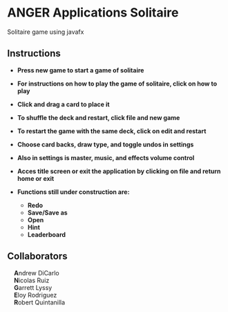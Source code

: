 # ANGER Applications Solitaire

Solitaire game using javafx

## Instructions  

+ **Press new game to start a game of solitaire**  

+ **For instructions on how to play the game of solitaire, click on how to play**  

+ **Click and drag a card to place it**  

+ **To shuffle the deck and restart, click file and new game**  

+ **To restart the game with the same deck, click on edit and restart**  

+ **Choose card backs, draw type, and toggle undos in settings**  

+ **Also in settings is master, music, and effects volume control**  

+ **Acces title screen or exit the application by clicking on file and return home or exit**

+ **Functions still under construction are:**  
  + **Redo**  
  + **Save/Save as**  
  + **Open**  
  + **Hint**
  + **Leaderboard**

## Collaborators  

&nbsp;&nbsp;&nbsp;&nbsp;**A**ndrew DiCarlo  
&nbsp;&nbsp;&nbsp;&nbsp;**N**icolas Ruiz  
&nbsp;&nbsp;&nbsp;&nbsp;**G**arrett Lyssy  
&nbsp;&nbsp;&nbsp;&nbsp;**E**loy Rodriguez  
&nbsp;&nbsp;&nbsp;&nbsp;**R**obert Quintanilla  
